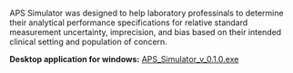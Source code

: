 APS Simulator was designed to help laboratory professinals to determine their 
analytical performance specifications for relative standard measurement uncertainty, 
imprecision, and bias based on their intended clinical setting and population of 
concern.


**Desktop application for windows:** [APS_Simulator_v_0.1.0.exe](https://drive.google.com/file/d/1sHY3i8MKfUGbYK0T9L1yhgv28zkGX7ps/view?usp=sharing)
